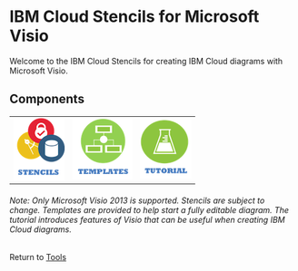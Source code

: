 # IBM Cloud Stencils for Microsoft Visio

Welcome to the IBM Cloud Stencils for creating IBM Cloud diagrams with Microsoft Visio.  

## Components

| | | |
| :--: | :---: | :---: |
| [![Stencils](images/stencils_icon.png)](components/stencils.md) | [![Templates](images/templates_icon.png)](components/templates.md) | [![Tutorial](images/tutorial_icon.png)](components/tutorial.md) | 

###### Note: Only Microsoft Visio 2013 is supported.  Stencils are subject to change.  Templates are provided to help start a fully editable diagram.  The tutorial introduces features of Visio that can be useful when creating IBM Cloud diagrams.

Return to [Tools](/README.md) 
